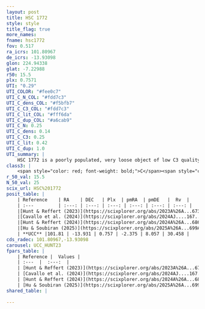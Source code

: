 ```yaml
---
layout: post
title: HSC 1772
style: style
title_flag: true
more_names: 
fname: hsc1772
fov: 0.517
ra_icrs: 101.80967
de_icrs: -13.93098
glon: 224.94338
glat: -7.22988
r50: 15.5
plx: 0.7571
UTI: "0.29"
UTI_COLOR: "#fee0c7"
UTI_C_N_COL: "#fdd7c3"
UTI_C_dens_COL: "#f5bfb7"
UTI_C_C3_COL: "#fdd7c3"
UTI_C_lit_COL: "#fff6da"
UTI_C_dup_COL: "#a6cab9"
UTI_C_N: 0.25
UTI_C_dens: 0.14
UTI_C_C3: 0.25
UTI_C_lit: 0.42
UTI_C_dup: 1.0
UTI_summary: |
    HSC 1772 is a poorly populated, very loose object of low C3 quality. It was recently reported in the literature.
class3: |
    <span style="color: red; font-weight: bold;">C</span><span style="color: red; font-weight: bold;">C</span>
r_50_val: 15.5
N_50_val: 25
scix_url: HSC%201772
posit_table: |
    | Reference    | RA    | DEC   | Plx  | pmRA  | pmDE   |  Rv  |
    | :---         | :---: | :---: | :---: | :---: | :---: | :---: |
    |[Hunt & Reffert (2023)](https://scixplorer.org/abs/2023A%26A...673A.114H) | 101.802 | -13.872 | 0.753 | -2.348 | 8.111 | 31.726 |
    |[Cavallo et al. (2024)](https://scixplorer.org/abs/2024AJ....167...12C) | 101.705 | -13.926 | 0.756 | -- | -- | -- |
    |[Hunt & Reffert (2024)](https://scixplorer.org/abs/2024A%26A...686A..42H) | 101.802 | -13.872 | 0.753 | -2.348 | 8.111 | 31.726 |
    |[Hu & Soubiran (2025)](https://scixplorer.org/abs/2025A%26A...699A.246H) | 101.705 | -13.926 | -- | -- | -- | -- |
    | **UCC** |101.81 | -13.931 | 0.757 | -2.375 | 8.057 | 30.458 | 
cds_radec: 101.80967,-13.93098
carousel: UCC_HUNT23
fpars_table: |
    | Reference |  Values |
    | :---  |  :---:  |
    | [Hunt & Reffert (2023)](https://scixplorer.org/abs/2023A%26A...673A.114H) | `AV50=0.566, diffAV50=0.537, MOD50=10.466, logAge50=8.885` |
    | [Cavallo et al. (2024)](https://scixplorer.org/abs/2024AJ....167...12C) | `AV50=0.75, dMod50=10.67, logAge50=9.0, [Fe/H]50=0.28` |
    | [Hunt & Reffert (2024)](https://scixplorer.org/abs/2024A%26A...686A..42H) | `MassJ=54.6731` |
    | [Hu & Soubiran (2025)](https://scixplorer.org/abs/2025A%26A...699A.246H) | `MA22=-0.24, MA23f=-0.25, MZ23=-0.3, MK24=-0.24, MF24=-0.16` |
shared_table: |
    
---
```

